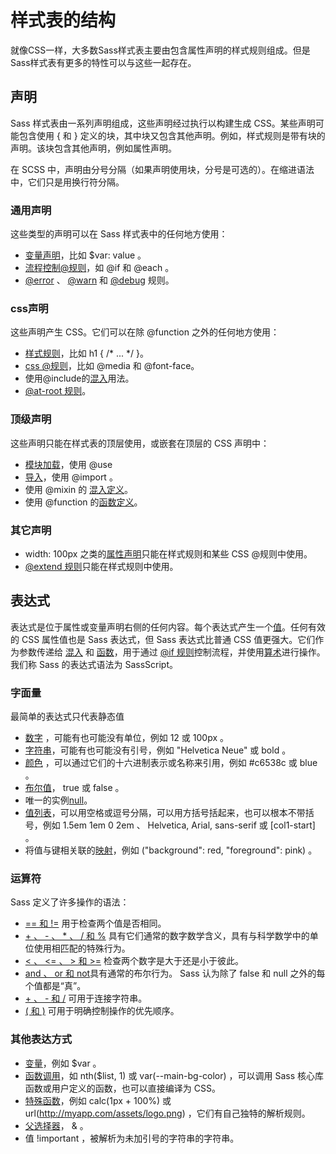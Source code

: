 # 样式表的结构

就像CSS一样，大多数Sass样式表主要由包含属性声明的样式规则组成。但是Sass样式表有更多的特性可以与这些一起存在。

## 声明

Sass 样式表由一系列声明组成，这些声明经过执行以构建生成 CSS。某些声明可能包含使用 { 和 } 定义的块，其中块又包含其他声明。例如，样式规则是带有块的声明。该块包含其他声明，例如属性声明。

在 SCSS 中，声明由分号分隔（如果声明使用块，分号是可选的）。在缩进语法中，它们只是用换行符分隔。

### 通用声明

这些类型的声明可以在 Sass 样式表中的任何地方使用：

* [变量声明](../variables)，比如 $var: value 。
* [流程控制@规则](../at-rules/control/)，如 @if 和 @each 。
* [@error](../at-rules/error) 、 [@warn](../at-rules/warn) 和 [@debug](../at-rules/debug) 规则。

### css声明

这些声明产生 CSS。它们可以在除 @function 之外的任何地方使用：

* [样式规则](../style-rules/)，比如 h1 { /* ... */ }。
* [css @规则](../at-rules/css)，比如 @media 和 @font-face。
* 使用@include的[混入](../at-rules/mixin)用法。
* [@at-root 规则](../at-rules/at-root)。

### 顶级声明

这些声明只能在样式表的顶层使用，或嵌套在顶层的 CSS 声明中：

* [模块加载](../at-rules/use)，使用 @use
* [导入](../at-rules/import)，使用 @import 。
* 使用 @mixin 的 [混入定义](../at-rules/mixin)。
* 使用 @function 的[函数定义](../at-rules/function)。

### 其它声明

* width: 100px 之类的[属性声明](../style-rules/declarations)只能在样式规则和某些 CSS @规则中使用。
* [@extend 规则](../at-rules/extend)只能在样式规则中使用。

## 表达式

表达式是位于属性或变量声明右侧的任何内容。每个表达式产生一个[值](../values/)。任何有效的 CSS 属性值也是 Sass 表达式，但 Sass 表达式比普通 CSS 值更强大。它们作为参数传递给 [混入](../at-rules/mixin) 和 [函数](../at-rules/function)，用于通过 [@if 规则](../at-rules/control/if)控制流程，并使用[算术](../operators/numeric)进行操作。我们称 Sass 的表达式语法为 SassScript。

### 字面量

最简单的表达式只代表静态值

* [数字](../values/numbers) ，可能有也可能没有单位，例如 12 或 100px 。
* [字符串](../values/strings)，可能有也可能没有引号，例如 "Helvetica Neue" 或 bold 。
* [颜色](../values/colors) ，可以通过它们的十六进制表示或名称来引用，例如 #c6538c 或 blue 。
* [布尔值](../values/booleans)， true 或 false 。
* 唯一的实例[null](../values/null)。
* [值列表](../values/lists)，可以用空格或逗号分隔，可以用方括号括起来，也可以根本不带括号，例如 1.5em 1em 0 2em 、 Helvetica, Arial, sans-serif 或 [col1-start] 。
* 将值与键相关联的[映射](../values/maps)，例如 ("background": red, "foreground": pink) 。

### 运算符

Sass 定义了许多操作的语法：

* [== 和 !=](../operators/equality) 用于检查两个值是否相同。
* [+ 、 - 、 * 、 / 和 %](../operators/numeric) 具有它们通常的数字数学含义，具有与科学数学中的单位使用相匹配的特殊行为。
* [< 、 <= 、 > 和 >=](../operators/relational) 检查两个数字是大于还是小于彼此。
* [and 、 or 和 not](../operators/boolean)具有通常的布尔行为。 Sass 认为除了 false 和 null 之外的每个值都是“真”。
* [+ 、 - 和 /](../operators/string) 可用于连接字符串。
* [( 和 )](../operators/#圆括号) 可用于明确控制操作的优先顺序。

### 其他表达方式

* [变量](../variables)，例如 $var 。
* [函数调用](../at-rules/function)，如 nth($list, 1) 或 var(--main-bg-color) ，可以调用 Sass 核心库函数或用户定义的函数，也可以直接编译为 CSS。
* [特殊函数](./special-functions)，例如 calc(1px + 100%) 或 url(http://myapp.com/assets/logo.png) ，它们有自己独特的解析规则。
* [父选择器](../style-rules/parent-selector)， & 。
* 值 !important ，被解析为未加引号的字符串的字符串。